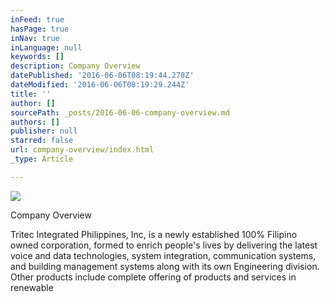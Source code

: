 ```yaml
---
inFeed: true
hasPage: true
inNav: true
inLanguage: null
keywords: []
description: Company Overview
datePublished: '2016-06-06T08:19:44.278Z'
dateModified: '2016-06-06T08:19:29.244Z'
title: ''
author: []
sourcePath: _posts/2016-06-06-company-overview.md
authors: []
publisher: null
starred: false
url: company-overview/index.html
_type: Article

---
```

![](https://the-grid-user-content.s3-us-west-2.amazonaws.com/5e95f3de-244e-4734-80b6-556effd1bf9a.png)

Company Overview

Tritec Integrated Philippines, Inc, is a newly established 100% Filipino owned corporation, formed to enrich people's lives by delivering the latest voice and data technologies, system integration, communication systems, and building management systems along with its own Engineering division. Other products include complete offering of products and services in renewable
